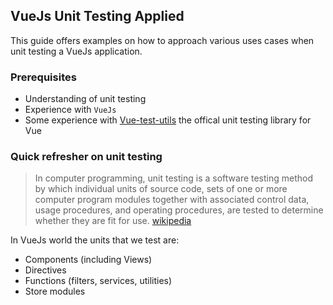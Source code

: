 ## VueJs Unit Testing Applied

This guide offers examples on how to approach various uses cases when unit testing a VueJs application.

### Prerequisites
* Understanding of unit testing
* Experience with `VueJs`
* Some experience with [Vue-test-utils](https://vue-test-utils.vuejs.org/) the offical unit testing library for Vue

### Quick refresher on unit testing
> In computer programming, unit testing is a software testing method by which individual units of source code, sets of one or more computer program modules together with associated control data, usage procedures, and operating procedures, are tested to determine whether they are fit for use. [wikipedia](https://en.wikipedia.org/wiki/Unit_testing)

In VueJs world the units that we test are:
* Components (including Views)
* Directives
* Functions (filters, services, utilities)
* Store modules
